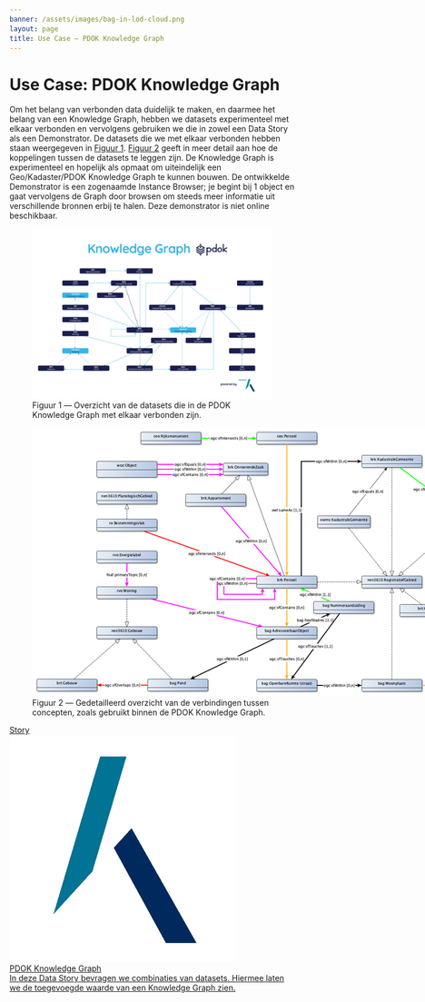 ```yaml
---
banner: /assets/images/bag-in-lod-cloud.png
layout: page
title: Use Case ― PDOK Knowledge Graph
---
```

# Use Case: PDOK Knowledge Graph

Om het belang van verbonden data duidelijk te maken, en daarmee het belang van een Knowledge Graph, hebben we datasets experimenteel met elkaar verbonden en vervolgens gebruiken we die in zowel een Data Story als een Demonstrator.  De datasets die we met elkaar verbonden hebben staan weergegeven in [Figuur 1](#figuur-1).  [Figuur 2](#figuur-2) geeft in meer detail aan hoe de koppelingen tussen de datasets te leggen zijn.  De Knowledge Graph is experimenteel en hopelijk als opmaat om uiteindelijk een Geo/Kadaster/PDOK Knowledge Graph te kunnen bouwen.  De ontwikkelde Demonstrator is een zogenaamde Instance Browser; je begint bij 1 object en gaat vervolgens de Graph door browsen om steeds meer informatie uit verschillende bronnen erbij te halen. Deze demonstrator is niet online beschikbaar.

<figure id="figuur-1">
  <a href="/assets/images/pdok-kg-simplified.jpg">
    <img src="/assets/images/pdok-kg-simplified.jpg" alt="Knowledge graph PDOK">
  </a>
  <figcaption>
    Figuur 1 ― Overzicht van de datasets die in de PDOK Knowledge Graph met elkaar verbonden zijn.
  </figcaption>
</figure>

<figure id="figuur-2">
  <div style="width:2000px">
    <img src="/assets/images/pdok-kg.png" usemap="#imgmap" alt="Knowledge graph PDOK">
      <map name="imgmap">
        <area shape="rect" coords="745.00583657587532,661.67295622079258,945.0058365758753,701.6729562207926">
        <area shape="rect" coords="934.67615313923737,577.31595232974208,1134.6761531392374,617.3159523297421">
        <area shape="rect" coords="745.00583657587537,836.57567995620148,945.0058365758754,876.5756799562015">
        <area shape="rect" coords="383.06225680933847,835.62820913908048,583.0622568093385,875.6282091390805">
        <area shape="rect" coords="1093.77042801556407,836.57567995620148,1293.770428015564,876.5756799562015">
        <area shape="rect" coords="1712.67898832684837,277.00174999511174,1912.6789883268484,317.00174999511177">
        <area shape="rect" coords="509.51912285161234,221.05775961519658,709.5191228516123,261.0577596151966">
        <area shape="rect" coords="1339.85408560311287,277.00174999511174,1539.854085603113,317.00174999511177">
        <area shape="rect" coords="1093.77042801556397,91.79357878888607,1293.770428015564,131.79357878888607">
        <area shape="rect" coords="634.47460062960707,118.02887980759829,782.3740981170442,158.0288798075983">
        <area shape="rect" coords="745.00583657587537,492.95894843869153,945.0058365758754,532.9589484386916">
        <area shape="rect" coords="15,835.62820913908058,215,875.6282091390806">
        <area shape="rect" coords="1219.85408560311287,587.86945427526748,1419.854085603113,627.8694542752675">
        <area shape="rect" coords="1624.71984435797677,836.57567995620148,1824.7198443579769,876.5756799562015">
        <area shape="rect" coords="1624.71984435797677,543.26634143480081,1824.7198443579769,583.2663414348008">
        <area shape="rect" coords="1624.71984435797677,689.92101069550118,1824.7198443579769,729.9210106955012">
        <area shape="rect" coords="745.00583657587537,15,945.0058365758754,55">
        <area shape="rect" coords="360.30738321960007,15,560.3073832196001,55">
        <area shape="rect" coords="213.81128404669255,661.67295622079258,413.81128404669255,701.6729562207926">
        <area shape="rect" coords="213.81128404669255,214.055684551160458,413.81128404669255,254.05568455116045">
        <area shape="rect" coords="1093.77042801556397,492.95894843869153,1293.770428015564,532.9589484386916">
        <area shape="rect" coords="1712.67898832684837,91.79357878888607,1912.6789883268484,131.79357878888607">
        <area shape="rect" coords="947.21886670707657,292.37626361378881,1122.1334395713982,332.3762636137888">
        <area shape="rect" coords="213.81128404669255,303.58248929472262,413.81128404669255,343.5824892947226">
        <area shape="rect" coords="213.81128404669255,409.27176739729785,413.81128404669255,449.2717673972978">
        <area shape="rect" coords="213.81128404669255,528.34298437713848,413.81128404669255,568.3429843771385">
        <area shape="rect" coords="213.81128404669258,111.52887980759829,413.81128404669255,164.5288798075983">
      </map>
    </div>
  </a>
  <figcaption>
    Figuur 2 ― Gedetailleerd overzicht van de verbindingen tussen concepten, zoals gebruikt binnen de PDOK Knowledge Graph.
  </figcaption>
</figure>

<div class="cards-wrapper">
  <a href="/stories/pdok-knowledge-graph/">
    <div class="card">
      <div class="card-type">Story</div>
      <img class="card-image" src="/assets/images/kadaster-logo.png" alt="Kadaster logo">
      <div class="card-title">PDOK Knowledge Graph</div>
      <div class="card-description">In deze Data Story bevragen we combinaties van datasets.  Hiermee laten we de toegevoegde waarde van een Knowledge Graph zien.</div>
    </div>
  </a>
</div>
